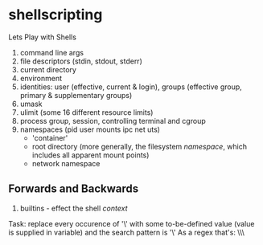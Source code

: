 # shellscripting
Lets Play with Shells

1. command line args 
2. file descriptors (stdin, stdout, stderr)
3. current directory
4. environment
5. identities: user (effective, current & login), groups (effective group, primary & supplementary groups) 
6. umask 
7. ulimit (some 16 different resource limits) 
8. process group, session, controlling terminal and cgroup 
9. namespaces (pid user mounts ipc net uts) 
   + 'container'
   + root directory (more generally, the filesystem *namespace*, which includes all apparent mount points) 
   + network namespace

## Forwards and Backwards
1. builtins - effect the shell *context* 

Task: replace every occurence of '\\\' with some to-be-defined value (value is supplied in variable) and the search pattern is '\\\'
As a regex that's: 
	\\\\\\ 

